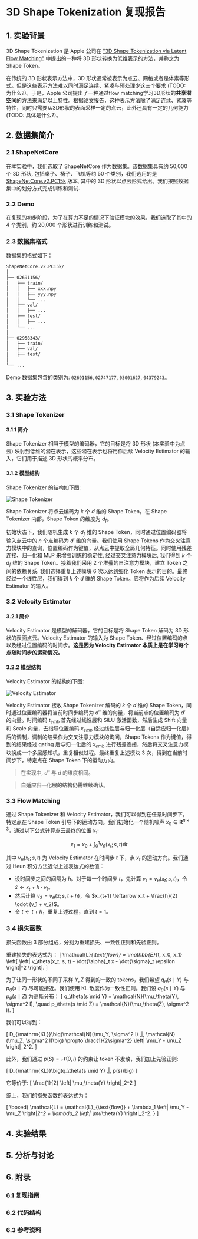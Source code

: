 # 3D Shape Tokenization 复现报告

## 1. 实验背景

3D Shape Tokenization 是 Apple 公司在 ["3D Shape Tokenization via Latent Flow Matching"](https://arxiv.org/abs/2412.15618) 中提出的一种将 3D 形状转换为低维表示的方法，并称之为 Shape Token。

在传统的 3D 形状表示方法中，3D 形状通常被表示为点云、网格或者是体素等形式。但是这些表示方法难以同时满足连续、紧凑与预处理少这三个要求 (TODO: 为什么?)。于是，Apple 公司提出了一种通过flow matching学习3D形状的**共享潜空间**的方法来满足以上特性。根据论文报告，这种表示方法除了满足连续、紧凑等特性，同时只需要从3D形状的表面采样一定的点云，此外还具有一定的几何能力 (TODO: 具体是什么?)。

## 2. 数据集简介

### 2.1 ShapeNetCore

在本实验中，我们选取了 ShapeNetCore 作为数据集。该数据集具有约 50,000 个 3D 形状, 包括桌子、椅子、飞机等约 50 个类别，我们选用的是 [ShapeNetCore.v2.PC15k](https://drive.google.com/drive/folders/1MMRp7mMvRj8-tORDaGTJvrAeCMYTWU2j) 版本, 其中的 3D 形状以点云形式给出。我们按照数据集中的划分方式完成训练和测试.

### 2.2 Demo

在复现的初步阶段，为了在算力不足的情况下验证模块的效果，我们选取了其中的 4 个类别，约 20,000 个形状进行训练和测试。

### 2.3 数据集格式

数据集的格式如下：

```txt
ShapeNetCore.v2.PC15k/
│
├── 02691156/
│   ├── train/
│   │   ├── xxx.npy
│   │   ├── yyy.npy
│   │   └── ...
│   ├── val/
│   │   ├── ...
│   ├── test/
│   │   ├── ...
│   └── ...
│
├── 02958343/
│   ├── train/
│   ├── val/
│   ├── test/
│
└── ...
```

Demo 数据集包含的类别为: `02691156`, `02747177`, `03001627`, `04379243`。


## 3. 实验方法

### 3.1 Shape Tokenizer

#### 3.1.1 简介

Shape Tokenizer 相当于模型的编码器，它的目标是将 3D 形状 (本实验中为点云) 映射到低维的潜在表示，这些潜在表示也将用作后续 Velocity Estimator 的输入，它们用于描述 3D 形状的概率分布。

#### 3.1.2 模型结构

Shape Tokenizer 的结构如下图:

![Shape Tokenizer](assets/shape_tokenizer.png)

Shape Tokenizer 将点云编码为 $k$ 个 $d$ 维的 Shape Token。在 Shape Tokenizer 内部，Shape Token 的维度为 $d_f$。

初始状态下，我们随机生成 $k$ 个 $d_f$ 维的 Shape Token，同时通过位置编码器将输入点云中的 $n$ 个点编码为 $d'$ 维的向量。我们使用 Shape Tokens 作为交叉注意力模块中的查询，位置编码作为键值，从点云中提取全局几何特征。同时使用残差连接、归一化和 MLP 来增强训练的稳定性, 经过交叉注意力模块后, 我们得到 $k$ 个 $d_f$ 维的 Shape Token。接着我们采用 2 个堆叠的自注意力模块，建立 Token 之间的依赖关系. 我们选择重复上述模块 6 次以达到细化 Token 表示的目的。最终经过一个线性层，我们得到 $k$ 个 $d$ 维的 Shape Token。它将作为后续 Velocity Estimator 的输入。

### 3.2 Velocity Estimator

#### 3.2.1 简介

Velocity Estimator 是模型的解码器，它的目标是将 Shape Token 解码为 3D 形状的表面点云。Velocity Estimator 的输入为 Shape Token、经过位置编码的点以及经过位置编码的时间步。**这是因为 Velocity Estimator 本质上是在学习每个点随时间步的运动情况。**

#### 3.2.2 模型结构

Velocity Estimator 的结构如下图:

![Velocity Estimator](assets/velocity_estimator.png)

Velocity Estimator 接收 Shape Tokenizer 编码的 $k$ 个 $d$ 维的 Shape Token，同时通过位置编码器将当前时间步编码为 $d''$ 维的向量，将当前点的位置编码为 $d'$ 的向量。时间编码 $t_{emb}$ 首先经过线性层和 SiLU 激活函数，然后生成 Shift 向量和 Scale 向量，去指导位置编码 $x_{emb}$ 经过线性层与归一化层（自适应归一化层）后的调制，调制的结果作为交叉注意力模块的询问，Shape Tokens 作为键值，得到的结果经过 gating 后与归一化后的 $x_{emb}$ 进行残差连接，然后将交叉注意力模块换成一个多层感知机，重复相似过程。最终重复上述模块 3 次，得到在当前时间步下，特定点在 Shape Token 下的运动方向。

> 在实现中, $d''$ 与 $d$ 的维度相同。

> **自适应归一化层的结构仍需继续确认。**

### 3.3 Flow Matching

通过 Shape Tokenizer 和 Velocity Estimator，我们可以得到在任意时间步下，特定点在 Shape Token 引导下的运动方向。我们初始化一个随机噪声 $x_0 \in \mathbf{R}^{n \times 3}$，通过以下公式计算点云最终的位置 $x_1$:

$$x_1 = x_0 + \int_{0}^{1}v_{\theta}(x_t;s,t) \mathrm{d} t$$

其中 $v_{\theta}(x_t;s,t)$ 为 Velocity Estimator 在时间步 $t$ 下，点 $x_t$ 的运动方向。我们通过 Heun 积分方法近似上述表达式的数值：

- 设时间步之间的间隔为 $h$。对于每一个时间步 $t$，先计算 $v_1 = v_{\theta}(x_t;s,t)$，令 $\tilde{x} \leftarrow x_t + h \cdot v_1$。
- 然后计算 $v_2 = v_{\theta}(\tilde{x};s,t+h)$，令 $x_{t+1} \leftarrow x_t + \frac{h}{2} \cdot (v_1 + v_2)$。
- 令 $t \leftarrow t + h$，重复上述过程，直到 $t = 1$。

### 3.4 损失函数

损失函数由 $3$ 部分组成，分别为重建损失、一致性正则和先验正则。

重建损失的表达式为：
\[
\mathcal{L}_{\text{flow}} = \mathbb{E}_{t, x_0, x_1} \left[ \left\| v_\theta(x_t; s, t) - \dot{\alpha}_t x - \dot{\sigma}_t \epsilon \right\|^2 \right].
\]

为了让同一形状的不同子采样 $Y, Z$ 得到的一致的 tokens，我们希望 $q_\theta(s \mid Y)$ 与 $p_\theta(s \mid Z)$ 尽可能接近。我们使用 KL 散度作为一致性正则。我们设 $q_\theta(s \mid Y)$ 与 $p_\theta(s \mid Z)$ 为高斯分布：
\[
q_\theta(s \mid Y) = \mathcal{N}(\mu_\theta(Y), \sigma^2 I), \quad 
p_\theta(s \mid Z) = \mathcal{N}(\mu_\theta(Z), \sigma^2 I).
\]  

我们可以得到：

\[
D_{\mathrm{KL}}\big(\mathcal{N}(\mu_Y, \sigma^2 I) \,\|\, \mathcal{N}(\mu_Z, \sigma^2 I)\big) 
\propto \frac{1}{2\sigma^2} \left\| \mu_Y - \mu_Z \right\|_2^2.
\]

此外，我们通过 $p(S) = \mathcal{N}(0, I)$ 的约束让 token 不发散，我们加上先验正则:

\[
D_{\mathrm{KL}}\big(q_\theta(s \mid Y) \,\|\, p(s)\big)
\]

它等价于:
\[
\frac{1}{2} \left\| \mu_\theta(Y) \right\|_2^2
\]

综上，我们的损失函数的表达式为：

\[
\boxed{ \mathcal{L} = \mathcal{L}_{\text{flow}} + \lambda_1 \left\| \mu_Y - \mu_Z \right\|_2^2 + \lambda_2 \left\| \mu_\theta(Y) \right\|_2^2. }
\]

## 4. 实验结果

## 5. 分析与讨论

## 6. 附录

### 6.1 复现指南

### 6.2 代码结构

### 6.3 参考资料